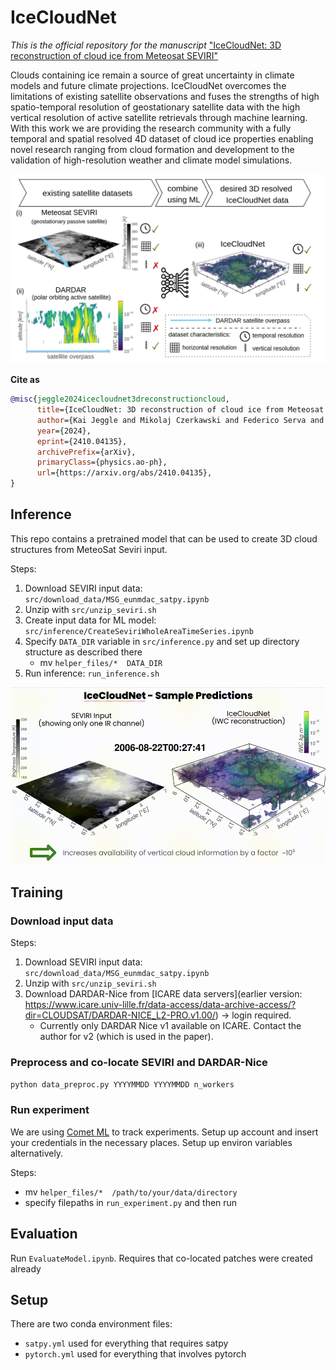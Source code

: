 # IceCloudNet
*This is the official repository for the manuscript* ["IceCloudNet: 3D reconstruction of cloud ice from Meteosat SEVIRI"](https://arxiv.org/abs/2410.04135)

Clouds containing ice remain a source of great uncertainty in climate models and future climate projections. IceCloudNet overcomes the limitations of existing satellite observations and fuses the strengths of high spatio-temporal resolution of geostationary satellite data with the high vertical resolution of active satellite retrievals through machine learning. With this work we are providing the research community with a fully temporal and spatial resolved 4D dataset of cloud ice properties enabling novel research ranging from cloud formation and development to the validation of high-resolution weather and climate model simulations.

![](img/icecloudnet_concept.png)

**Cite as**
```bibtex
@misc{jeggle2024icecloudnet3dreconstructioncloud,
      title={IceCloudNet: 3D reconstruction of cloud ice from Meteosat SEVIRI}, 
      author={Kai Jeggle and Mikolaj Czerkawski and Federico Serva and Bertrand Le Saux and David Neubauer and Ulrike Lohmann},
      year={2024},
      eprint={2410.04135},
      archivePrefix={arXiv},
      primaryClass={physics.ao-ph},
      url={https://arxiv.org/abs/2410.04135}, 
}
```

## Inference 

This repo contains a pretrained model that can be used to create 3D cloud structures from MeteoSat Seviri input.

Steps:
1. Download SEVIRI input data: `src/download_data/MSG_eunmdac_satpy.ipynb`
2. Unzip with `src/unzip_seviri.sh`
3. Create input data for ML model: `src/inference/CreateSeviriWholeAreaTimeSeries.ipynb`
4. Specify `DATA_DIR` variable in `src/inference.py` and set up directory structure as described there
    * mv `helper_files/*  DATA_DIR`
5. Run inference: `run_inference.sh`

![](img/ice_cloud_net_rendering.gif)

## Training

### Download input data

Steps:
1. Download SEVIRI input data: `src/download_data/MSG_eunmdac_satpy.ipynb`
2. Unzip with `src/unzip_seviri.sh`
3. Download DARDAR-Nice from [ICARE data servers](earlier version: https://www.icare.univ-lille.fr/data-access/data-archive-access/?dir=CLOUDSAT/DARDAR-NICE_L2-PRO.v1.00/) → login required. 
    * Currently only DARDAR Nice v1 available on ICARE. Contact the author for v2 (which is used in the paper).

### Preprocess and co-locate SEVIRI and DARDAR-Nice

```bash
python data_preproc.py YYYYMMDD YYYYMMDD n_workers
```

### Run experiment

We are using [Comet ML](https://www.comet.com/) to track experiments. Setup up account and insert your credentials in the necessary places. Setup up environ variables alternatively.

Steps: 
* mv `helper_files/*  /path/to/your/data/directory`
* specify filepaths in `run_experiment.py` and then run 

## Evaluation

Run `EvaluateModel.ipynb`. Requires that co-located patches were created already

## Setup

There are two conda environment files:
* `satpy.yml` used for everything that requires satpy
* `pytorch.yml` used for everything that involves pytorch
